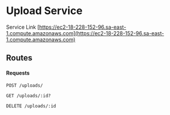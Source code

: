 # Upload Service

Service Link
[https://ec2-18-228-152-96.sa-east-1.compute.amazonaws.com](https://ec2-18-228-152-96.sa-east-1.compute.amazonaws.com)

## Routes

#### Requests

`POST /uploads/`

`GET /uploads/:id?`

`DELETE /uploads/:id`
